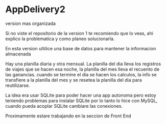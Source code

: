 # AppDelivery2
 version mas organizada

Si no viste el repositorio de la version 1 te recomiendo que lo veas, ahi explico la problematica y como planeo solucionarla.


En esta version ultilice una base de datos para mantener la informacion almacenada

Hay una planilla diaria y otra mensual. La planilla del dia lleva los registros de viajes que se hacen esa noche, la planilla del mes lleva el recuento de las ganancias.
cuando se termine el dia se hacen los calculos, la info se transfiere a la planilla del mes y se resetea la planilla del dia para reutilizarse.

La idea era usar SQLite para poder hacer una app autonoma pero estoy teniendo problemas para instalar SQLite por lo tanto
lo hice con MySQL, cuando pueda acoplar SQLite cambiare las conexiones.


Proximamente estare trabajando en la seccion de Front End

